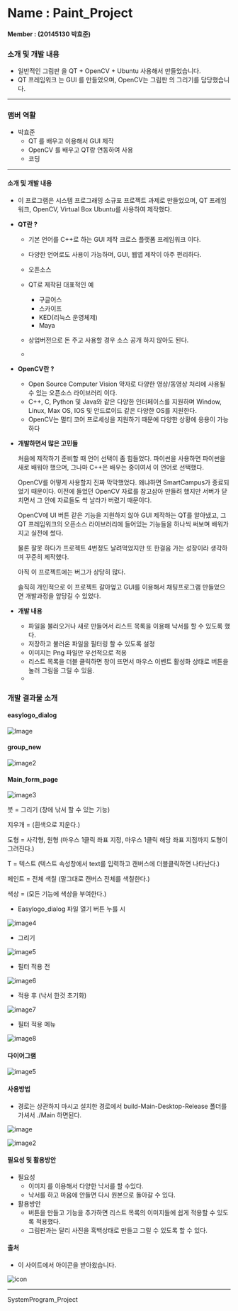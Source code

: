 # Name : Paint_Project

#### Member : (20145130 박효준)

### 소개 및 개발 내용

- 일반적인 그림판 을 QT + OpenCV + Ubuntu  사용해서 만들었습니다.
- QT 프레임워크 는 GUI 를 만들었으며, OpenCV는 그림판 의 그리기를 담당했습니다.

------
### 맴버 역활

- 박효준
  - QT 를 배우고 이용해서 GUI 제작
  - OpenCV 를 배우고 QT랑 연동하여  사용
  - 코딩

---

#### 소개 및 개발 내용

- 이 프로그램은 시스템 프로그래밍 소규포 프로젝트 과제로 만들었으며, QT 프레임워크, OpenCV, Virtual Box Ubuntu를 사용하여 제작했다.

- <b>QT란 ?</b>

  - 기본 언어를 C++로 하는 GUI 제작 크로스 플랫폼 프레임워크 이다.

  - 다양한 언어로도 사용이 가능하며, GUI, 웹앱 제작이 아주 편리하다.

  - 오픈소스

  - QT로 제작된 대표적인 예

    - 구글어스
    - 스카이프
    - KED(리눅스 운영체제)
    - Maya

  - 상업버전으로 돈 주고 사용할 경우 소스 공개 하지 않아도 된다.

  - [Ubuntu QT]: https://webnautes.tistory.com/1120	"Ubuntu로 QT 개발환경 구축"

- **OpenCV란 ?**

  - Open Source Computer Vision 약자로 다양한 영상/동영상 처리에 사용될 수 있는 오픈소스 라이브러리 이다.
  - C++, C, Python 및 Java와 같은 다양한 인터페이스를 지원하며 Window, Linux, Max OS, IOS 및 안드로이드 같은 다양한 OS를 지원한다.
  - OpenCV는 멀티 코어 프로세싱을 지원하기 때문에 다양한 상황에 응용이 가능하다



- **개발하면서 많은 고민들**

  처음에 제작하기 준비할 때 언어 선택이 좀 힘들었다. 파이썬을 사용하면 파이썬을 새로 배워야 했으며, 그나마 C++은 배우는 중이여서 이 언어로 선택했다.

  OpenCV를 어떻게 사용할지 진짜 막막했었다. 왜냐하면 SmartCampus가 종료되었기 때문이다. 이전에 들었던 OpenCV 자료를 참고삼아 만들려 했지만 서버가 닫치면서 그 안에 자료들도 싹 날라가 버렸기 때문이다.

  OpenCV에 UI 버튼 같은 기능을 지원하지 않아 GUI 제작하는 QT를 알아냈고, 그 QT 프레임워크의 오픈소스 라이브러리에 들어있는 기능들을 하나씩 써보며 배워가지고 실전에 썼다.

  물론 잘못 하다가 프로젝트 4번정도 날려먹었지만 또 한걸음 가는 성장이라 생각하며 꾸준히 제작했다.

  아직 이 프로젝트에는 버그가 상당히 많다.

  솔직히 개인적으로 이 프로젝트 갈아엎고 GUI를 이용해서 채팅프로그램 만들었으면 개발과정을 앞당길 수 있었다.

- **개발 내용**

  - 파일을 불러오거나 새로 만들어서 리스트 목록을 이용해 낙서를 할 수 있도록 했다.
  - 저장하고 불러온 파일을 필터링 할 수 있도록 설정
  - 이미지는 Png 파일만 우선적으로 적용
  - 리스트 목록을 더블 클릭하면 창이 뜨면서 마우스 이벤트 활성화 상태로 버튼을 눌러 그림을 그릴 수 있음.
  - 



###  개발 결과물 소개

#### easylogo_dialog 

![Image](./output/image/N1.PNG)



#### group_new 

![image2](./output/image/N2.PNG)

#### Main_form_page

![image3](./output/image/N3.PNG)

붓 = 그리기 (창에 낚서 할 수 있는 기능)

지우개 = (흰색으로 지운다.)

도형 = 사각형, 원형 (마우스 1클릭 좌표 지정, 마우스 1클릭 해당 좌표 지점까지 도형이 그려진다.)

T = 텍스트 (텍스트 속성창에서 text를 입력하고 캔버스에 더블클릭하면 나타난다.)

페인트 = 전체 색칠 (말그대로 캔버스 전체를 색칠한다.)

색상 = (모든 기능에 색상을 부여한다.)

- Easylogo_dialog 파일 열기 버튼 누를 시

![image4](./output/image/N4.PNG)

- 그리기 

![image5](./output/image/N5.PNG)

- 필터 적용 전

![image6](./output/image/N6.PNG)

- 적용 후 (낙서 한것 초기화)

![image7](./output/image/N7.PNG)

- 필터 적용 메뉴

![image8](./output/image/N8.PNG)

#### 다이어그램

![image5](./output/image/N9.PNG)

#### 사용방법

- 경로는 상관하지 마시고 설치한 경로에서 build-Main-Desktop-Release 폴더를 가셔서 ./Main 하면된다.

![image](.\output\image\N10.PNG)

![image2](.\output\image\N11.PNG)

#### 필요성 및 활용방안 

- 필요성
  - 이미지 를 이용해서 다양한 낙서를 할 수있다.
  - 낙서를 하고 마음에 안들면 다시 원본으로 돌아갈 수 있다.
- 활용방안
  - 버튼을 만들고 기능을 추가하면 리스트 목록의 이미지들에 쉽게 적용할 수 있도록 적용했다.
  - 그림판과는 달리 사진을 흑백상태로 만들고 그릴 수 있도록 할 수 있다.

#### 출처

- 이 사이트에서 아이콘을 받아왔습니다.

![icon](./Main/image/Copyright.PNG)

------

SystemProgram_Project
